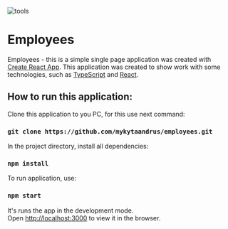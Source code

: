 ![tools](https://github.com/mykytaandrus/old-projects/blob/master/employees.png)

# Employees

Employees - this is a simple single page application was created with [Create React App](https://github.com/facebook/create-react-app).
This application was created to show work with some technologies, such as [TypeScript](https://www.typescriptlang.org) and [React](https://reactjs.org).

## How to run this application:

Clone this application to you PC, for this use next command:

### `git clone https://github.com/mykytaandrus/employees.git`

In the project directory, install all dependencies:

### `npm install`

To run application, use:

### `npm start`

It's runs the app in the development mode.\
Open [http://localhost:3000](http://localhost:3000) to view it in the browser.
